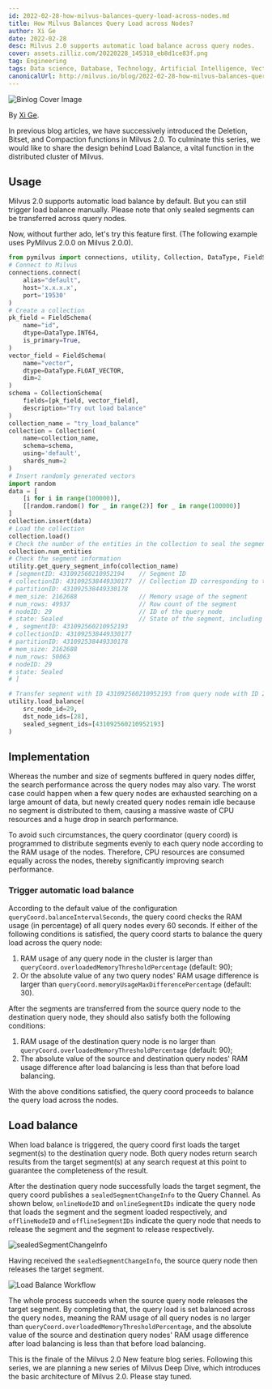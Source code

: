 ```yaml
---
id: 2022-02-28-how-milvus-balances-query-load-across-nodes.md
title: How Milvus Balances Query Load across Nodes?
author: Xi Ge
date: 2022-02-28
desc: Milvus 2.0 supports automatic load balance across query nodes.
cover: assets.zilliz.com/20220228_145318_eb8d1ce83f.png
tag: Engineering
tags: Data science, Database, Technology, Artificial Intelligence, Vector Management
canonicalUrl: http://milvus.io/blog/2022-02-28-how-milvus-balances-query-load-across-nodes.md
---
```


![Binlog Cover Image](https://assets.zilliz.com/20220228_145318_eb8d1ce83f.png "How Milvus Balances Query Load across Nodes?")

By [Xi Ge](https://github.com/xige-16).

In previous blog articles, we have successively introduced the Deletion, Bitset, and Compaction functions in Milvus 2.0. To culminate this series, we would like to share the design behind Load Balance, a vital function in the distributed cluster of Milvus.


## Usage

Milvus 2.0 supports automatic load balance by default. But you can still trigger load balance manually. Please note that only sealed segments can be transferred across query nodes.

Now, without further ado, let's try this feature first. (The following example uses PyMilvus 2.0.0 on Milvus 2.0.0).

```python
from pymilvus import connections, utility, Collection, DataType, FieldSchema, CollectionSchema
# Connect to Milvus
connections.connect(
    alias="default", 
    host='x.x.x.x', 
    port='19530'
)
# Create a collection
pk_field = FieldSchema(
    name="id", 
    dtype=DataType.INT64, 
    is_primary=True, 
)
vector_field = FieldSchema(
    name="vector", 
    dtype=DataType.FLOAT_VECTOR, 
    dim=2
)
schema = CollectionSchema(
    fields=[pk_field, vector_field], 
    description="Try out load balance"
)
collection_name = "try_load_balance"
collection = Collection(
    name=collection_name, 
    schema=schema, 
    using='default', 
    shards_num=2
)
# Insert randomly generated vectors
import random
data = [
    [i for i in range(100000)],
    [[random.random() for _ in range(2)] for _ in range(100000)]
]
collection.insert(data)
# Load the collection
collection.load()
# Check the number of the entities in the collection to seal the segments
collection.num_entities
# Check the segment information
utility.get_query_segment_info(collection_name)
# [segmentID: 431092560210952194    // Segment ID
# collectionID: 431092538449330177  // Collection ID corresponding to the collection name
# partitionID: 431092538449330178
# mem_size: 2162688                 // Memory usage of the segment
# num_rows: 49937                   // Row count of the segment
# nodeID: 29                        // ID of the query node
# state: Sealed                     // State of the segment, including {Growing, Sealed}
# , segmentID: 431092560210952193
# collectionID: 431092538449330177
# partitionID: 431092538449330178
# mem_size: 2162688
# num_rows: 50063
# nodeID: 29
# state: Sealed
# ]

# Transfer segment with ID 431092560210952193 from query node with ID 29 to that with 28
utility.load_balance(
    src_node_id=29, 
    dst_node_ids=[28], 
    sealed_segment_ids=[431092560210952193]
)
```

## Implementation

Whereas the number and size of segments buffered in query nodes differ, the search performance across the query nodes may also vary. The worst case could happen when a few query nodes are exhausted searching on a large amount of data, but newly created query nodes remain idle because no segment is distributed to them, causing a massive waste of CPU resources and a huge drop in search performance.

To avoid such circumstances, the query coordinator (query coord) is programmed to distribute segments evenly to each query node according to the RAM usage of the nodes. Therefore, CPU resources are consumed equally across the nodes, thereby significantly improving search performance.

### Trigger automatic load balance

According to the default value of the configuration `queryCoord.balanceIntervalSeconds`, the query coord checks the RAM usage (in percentage) of all query nodes every 60 seconds. If either of the following conditions is satisfied, the query coord starts to balance the query load across the query node:

1. RAM usage of any query node in the cluster is larger than `queryCoord.overloadedMemoryThresholdPercentage` (default: 90);
2. Or the absolute value of any two query nodes' RAM usage difference is larger than `queryCoord.memoryUsageMaxDifferencePercentage` (default: 30).

After the segments are transferred from the source query node to the destination query node, they should also satisfy both the following conditions:

1. RAM usage of the destination query node is no larger than `queryCoord.overloadedMemoryThresholdPercentage` (default: 90);
2. The absolute value of the source and destination query nodes' RAM usage difference after load balancing is less than that before load balancing.

With the above conditions satisfied, the query coord proceeds to balance the query load across the nodes.

## Load balance

When load balance is triggered, the query coord first loads the target segment(s) to the destination query node. Both query nodes return search results from the target segment(s) at any search request at this point to guarantee the completeness of the result.

After the destination query node successfully loads the target segment, the query coord publishes a `sealedSegmentChangeInfo` to the Query Channel. As shown below, `onlineNodeID` and `onlineSegmentIDs` indicate the query node that loads the segment and the segment loaded respectively, and `offlineNodeID` and `offlineSegmentIDs` indicate the query node that needs to release the segment and the segment to release respectively.

![sealedSegmentChangeInfo](https://assets.zilliz.com/20220228_145413_f253cec15b.png "sealedSegmentChangeInfo")

Having received the `sealedSegmentChangeInfo`, the source query node then releases the target segment. 

![Load Balance Workflow](https://assets.zilliz.com/20220228_145436_2604bc57a5.png "Load Balance Workflow")

The whole process succeeds when the source query node releases the target segment. By completing that, the query load is set balanced across the query nodes, meaning the RAM usage of all query nodes is no larger than `queryCoord.overloadedMemoryThresholdPercentage`, and the absolute value of the source and destination query nodes' RAM usage difference after load balancing is less than that before load balancing.

This is the finale of the Milvus 2.0 New feature blog series. Following this series, we are planning a new series of Milvus Deep Dive, which introduces the basic architecture of Milvus 2.0. Please stay tuned.
